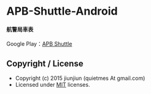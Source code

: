 # APB-Shuttle-Android
#### 航警局車表
Google Play：[APB Shuttle](https://play.google.com/store/apps/details?id=tw.jiunjiun.apb.apb_shuttle)


## Copyright / License
* Copyright (c) 2015 jiunjiun (quietmes At gmail.com)
* Licensed under [MIT](https://github.com/jiunjiun/apb-shuttle/blob/master/LICENSE) licenses.

